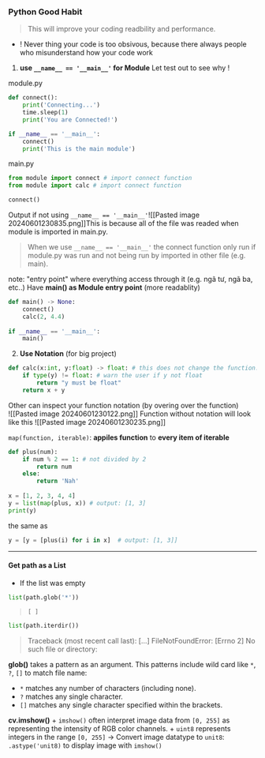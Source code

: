 
### Python Good Habit
> This will improve your coding readbility and performance.

+ ! Never thing your code is too obsivous, because there always people who misunderstand how your code work

1) **use `__name__ == '__main__'` for Module** 
	Let test out to see why !

module.py
```python
def connect():
    print('Connecting...')
    time.sleep(1)
    print('You are Connected!')

if __name__ == '__main__':
	connect()
    print('This is the main module')
```

main.py
```python
from module import connect # import connect function
from module import calc # import connect function

connect()
```
Output if not using `__name__ == '__main__'`![[Pasted image 20240601230835.png]]This is because all of the file was readed when module is imported in main.py. 
> When we use `__name__ == '__main__'`  the connect function only run if module.py was run and not being run by imported in other file (e.g. main).  

note: "entry point" where everything access through it (e.g. ngã tư, ngã ba, etc..)
Have **main() as Module entry point** (more readablity)
```python
def main() -> None:
    connect()
    calc(2, 4.4)
    
if __name__ == '__main__':
	main()
```


2) **Use Notation** (for big project)
```python
def calc(x:int, y:float) -> float: # this does not change the function. It just show as notation
    if type(y) != float: # warn the user if y not float
        return "y must be float"
    return x + y
```
Other can inspect your function notation (by overing over the function)   
![[Pasted image 20240601230122.png]]
Function without notation will look like this
![[Pasted image 20240601230235.png]]

`map(function, iterable)`: **appiles function** to **every item of iterable**
```python
def plus(num):
    if num % 2 == 1: # not divided by 2
        return num 
    else:
        return 'Nah'
    
x = [1, 2, 3, 4, 4]
y = list(map(plus, x)) # output: [1, 3]
print(y)
```
the same as
```python
y = [y = [plus(i) for i in x]  # output: [1, 3]]
```

---

#### Get path as a List 
+ If the list was empty
```python
list(path.glob('*'))
```
> `[ ]`
```python
list(path.iterdir())
```
> Traceback (most recent call last):
> [...]
> FileNotFoundError: [Errno 2] No such file or directory:

**glob()** takes a pattern as an argument. This patterns include wild card like `*`, `?`, `[]` to match file name:
- `*` matches any number of characters (including none).
- `?` matches any single character.
- `[]` matches any single character specified within the brackets.

**cv.imshow()**
	+ `imshow()` often interpret image data from `[0, 255]` as representing the intensity of RGB color channels. 
	+ `uint8` represents integers in the range `[0, 255]`
	-> Convert image datatype to `unit8`: `.astype('unit8)` to display image with `imshow()`

